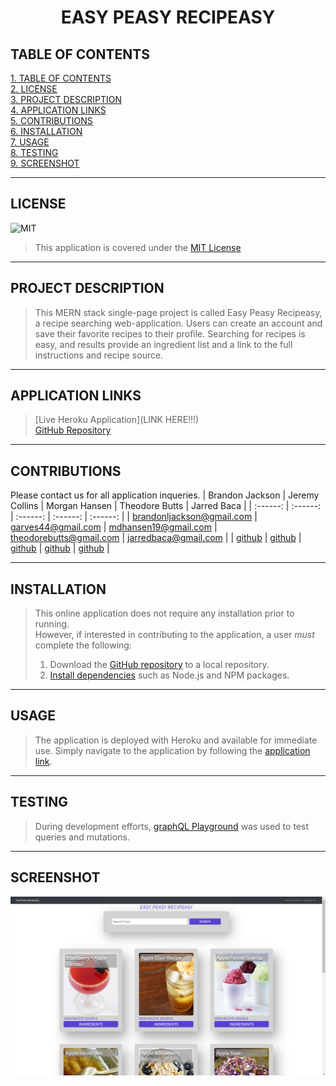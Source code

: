 # <div align="center">**EASY PEASY RECIPEASY**</div>

## **TABLE OF CONTENTS**    
[1. TABLE OF CONTENTS](#TABLE-OF-CONTENTS)  
[2. LICENSE](#LICENSE)  
[3. PROJECT DESCRIPTION](#PROJECT-DESCRIPTION)  
[4. APPLICATION LINKS](#APPLICATION-LINKS)  
[5. CONTRIBUTIONS](#CONTRIBUTIONS)  
[6. INSTALLATION](#INSTALLATION)   
[7. USAGE](#USAGE)   
[8. TESTING](#TESTING)    
[9. SCREENSHOT](#SCREENSHOT)  

---

## **LICENSE**  
![MIT](https://img.shields.io/badge/License-MIT-blue.svg)
> This application is covered under the [MIT License](https://opensource.org/licenses/MIT)    

---

## **PROJECT DESCRIPTION**
> This MERN stack single-page project is called Easy Peasy Recipeasy, a recipe searching web-application. Users can create an account and save their favorite recipes to their profile. Searching for recipes is easy, and results provide an ingredient list and a link to the full instructions and recipe source.  

---

## **APPLICATION LINKS**
> [Live Heroku Application](LINK HERE!!!)   
> [GitHub Repository](https://github.com/garves44/project3)   

---

## **CONTRIBUTIONS**   
Please contact us for all application inqueries.
| Brandon Jackson | Jeremy Collins | Morgan Hansen | Theodore Butts | Jarred Baca |
| :------: | :------: | :------: | :------: | :------: |
| <brandonljackson@gmail.com> | <garves44@gmail.com> | <mdhansen19@gmail.com> | <theodorebutts@gmail.com> | <jarredbaca@gmail.com> |
| [github](https://github.com/brandonljackson23) | [github](https://github.com/garves44) | [github](https://github.com/mhans19) | [github](https://github.com/theodorebutts) | [github](https://github.com/jbaca22) |



---

## **INSTALLATION**
> This online application does not require any installation prior to running.   
However, if interested in contributing to the application, a user *must* complete the following:  
> 1. Download the [GitHub repository](https://github.com/garves44/project3) to a local repository. 
> 2. [Install dependencies](#DEVELOPMENT) such as Node.js and NPM packages.   

---

## **USAGE**
> The application is deployed with Heroku and available for immediate use. Simply navigate to the application by following the [application link](LINK!!!).

---

## **TESTING**
> During development efforts, [graphQL Playground](https://www.graphqlbin.com/v2/new) was used to test queries and mutations.  

---

## **SCREENSHOT**  
![](/assets/images/homepage.png) 
